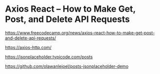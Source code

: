 # Axios React – How to Make Get, Post, and Delete API Requests

<https://www.freecodecamp.org/news/axios-react-how-to-make-get-post-and-delete-api-requests/>

<https://axios-http.com/>

<https://jsonplaceholder.typicode.com/posts>

<https://github.com/olawanlejoel/posts-jsonplaceholder-demo>
